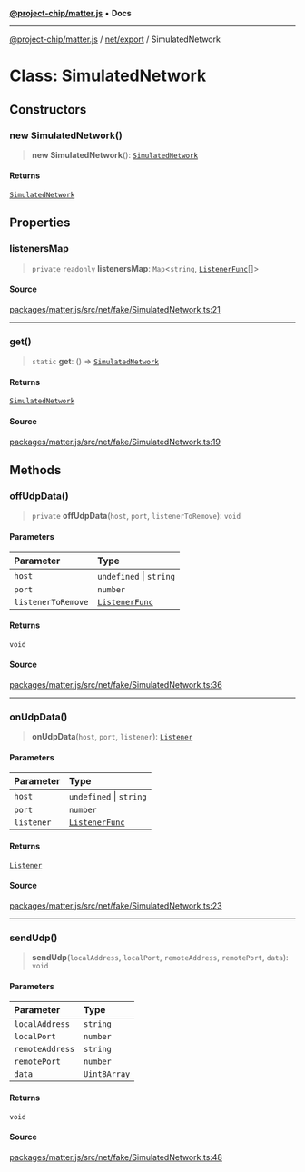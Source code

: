 [**@project-chip/matter.js**](../../../README.md) • **Docs**

***

[@project-chip/matter.js](../../../modules.md) / [net/export](../README.md) / SimulatedNetwork

# Class: SimulatedNetwork

## Constructors

### new SimulatedNetwork()

> **new SimulatedNetwork**(): [`SimulatedNetwork`](SimulatedNetwork.md)

#### Returns

[`SimulatedNetwork`](SimulatedNetwork.md)

## Properties

### listenersMap

> `private` `readonly` **listenersMap**: `Map`\<`string`, [`ListenerFunc`](../README.md#listenerfunc)[]\>

#### Source

[packages/matter.js/src/net/fake/SimulatedNetwork.ts:21](https://github.com/project-chip/matter.js/blob/7a8cbb56b87d4ccf34bec5a9a95ab40a1711324f/packages/matter.js/src/net/fake/SimulatedNetwork.ts#L21)

***

### get()

> `static` **get**: () => [`SimulatedNetwork`](SimulatedNetwork.md)

#### Returns

[`SimulatedNetwork`](SimulatedNetwork.md)

#### Source

[packages/matter.js/src/net/fake/SimulatedNetwork.ts:19](https://github.com/project-chip/matter.js/blob/7a8cbb56b87d4ccf34bec5a9a95ab40a1711324f/packages/matter.js/src/net/fake/SimulatedNetwork.ts#L19)

## Methods

### offUdpData()

> `private` **offUdpData**(`host`, `port`, `listenerToRemove`): `void`

#### Parameters

| Parameter | Type |
| :------ | :------ |
| `host` | `undefined` \| `string` |
| `port` | `number` |
| `listenerToRemove` | [`ListenerFunc`](../README.md#listenerfunc) |

#### Returns

`void`

#### Source

[packages/matter.js/src/net/fake/SimulatedNetwork.ts:36](https://github.com/project-chip/matter.js/blob/7a8cbb56b87d4ccf34bec5a9a95ab40a1711324f/packages/matter.js/src/net/fake/SimulatedNetwork.ts#L36)

***

### onUdpData()

> **onUdpData**(`host`, `port`, `listener`): [`Listener`](../../../common/export/interfaces/Listener.md)

#### Parameters

| Parameter | Type |
| :------ | :------ |
| `host` | `undefined` \| `string` |
| `port` | `number` |
| `listener` | [`ListenerFunc`](../README.md#listenerfunc) |

#### Returns

[`Listener`](../../../common/export/interfaces/Listener.md)

#### Source

[packages/matter.js/src/net/fake/SimulatedNetwork.ts:23](https://github.com/project-chip/matter.js/blob/7a8cbb56b87d4ccf34bec5a9a95ab40a1711324f/packages/matter.js/src/net/fake/SimulatedNetwork.ts#L23)

***

### sendUdp()

> **sendUdp**(`localAddress`, `localPort`, `remoteAddress`, `remotePort`, `data`): `void`

#### Parameters

| Parameter | Type |
| :------ | :------ |
| `localAddress` | `string` |
| `localPort` | `number` |
| `remoteAddress` | `string` |
| `remotePort` | `number` |
| `data` | `Uint8Array` |

#### Returns

`void`

#### Source

[packages/matter.js/src/net/fake/SimulatedNetwork.ts:48](https://github.com/project-chip/matter.js/blob/7a8cbb56b87d4ccf34bec5a9a95ab40a1711324f/packages/matter.js/src/net/fake/SimulatedNetwork.ts#L48)
